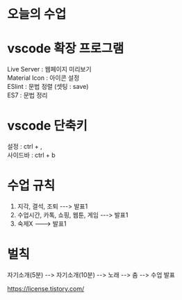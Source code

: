 # 오늘의 수업

# vscode 확장 프로그램
Live Server : 웹페이지 미리보기   
Material Icon : 아이콘 설정   
ESlint : 문법 정렬 (셋팅 : save)   
ES7 : 문법 정리   

# vscode 단축키
설정 : ctrl + ,   
사이드바 : ctrl + b   

# 수업 규칙
1. 지각, 결석, 조퇴 ---> 발표1   
2. 수업시간, 카톡, 쇼핑, 웹툰, 게임 ---> 발표1   
3. 숙제X ---> 발표1   

# 벌칙
자기소개(5분) --> 자기소개(10분) --> 노래 --> 춤 --> 수업 발표   






https://license.tistory.com/